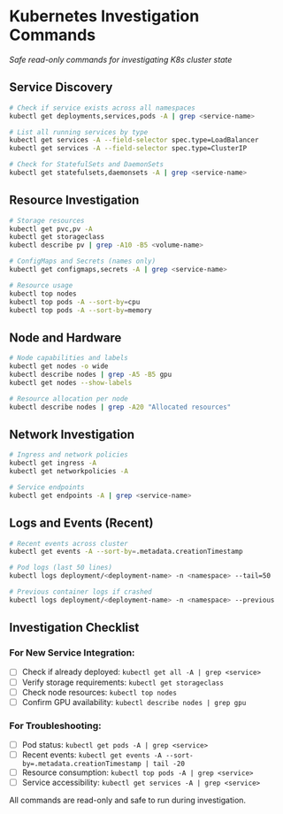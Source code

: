 # Kubernetes Investigation Commands

*Safe read-only commands for investigating K8s cluster state*

## Service Discovery
```bash
# Check if service exists across all namespaces
kubectl get deployments,services,pods -A | grep <service-name>

# List all running services by type
kubectl get services -A --field-selector spec.type=LoadBalancer
kubectl get services -A --field-selector spec.type=ClusterIP

# Check for StatefulSets and DaemonSets
kubectl get statefulsets,daemonsets -A | grep <service-name>
```

## Resource Investigation
```bash
# Storage resources
kubectl get pvc,pv -A
kubectl get storageclass
kubectl describe pv | grep -A10 -B5 <volume-name>

# ConfigMaps and Secrets (names only)
kubectl get configmaps,secrets -A | grep <service-name>

# Resource usage
kubectl top nodes
kubectl top pods -A --sort-by=cpu
kubectl top pods -A --sort-by=memory
```

## Node and Hardware
```bash
# Node capabilities and labels
kubectl get nodes -o wide
kubectl describe nodes | grep -A5 -B5 gpu
kubectl get nodes --show-labels

# Resource allocation per node
kubectl describe nodes | grep -A20 "Allocated resources"
```

## Network Investigation
```bash
# Ingress and network policies
kubectl get ingress -A
kubectl get networkpolicies -A

# Service endpoints
kubectl get endpoints -A | grep <service-name>
```

## Logs and Events (Recent)
```bash
# Recent events across cluster
kubectl get events -A --sort-by=.metadata.creationTimestamp

# Pod logs (last 50 lines)
kubectl logs deployment/<deployment-name> -n <namespace> --tail=50

# Previous container logs if crashed
kubectl logs deployment/<deployment-name> -n <namespace> --previous
```

## Investigation Checklist

### For New Service Integration:
- [ ] Check if already deployed: `kubectl get all -A | grep <service>`  
- [ ] Verify storage requirements: `kubectl get storageclass`
- [ ] Check node resources: `kubectl top nodes`
- [ ] Confirm GPU availability: `kubectl describe nodes | grep gpu`

### For Troubleshooting:
- [ ] Pod status: `kubectl get pods -A | grep <service>`
- [ ] Recent events: `kubectl get events -A --sort-by=.metadata.creationTimestamp | tail -20`
- [ ] Resource consumption: `kubectl top pods -A | grep <service>`
- [ ] Service accessibility: `kubectl get services -A | grep <service>`

All commands are read-only and safe to run during investigation.